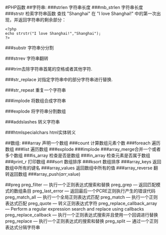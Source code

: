 #PHP函数
##字符串:
###strlen 
字符串长度
###mb_strlen 字符串长度
###strstr 检索字符串函数
查找 "Shanghai" 在 "I love Shanghai!" 中的第一次出现，并返回字符串的剩余部分：

```
<?php
echo strstr("I love Shanghai!","Shanghai");
?>
```
###substr 字符串分分割

###strrev 字符串翻转

###trim去除字符串首尾的空格或者其他字符.

###str_replace 对指定字符串中的部分字符串进行替换.

###str_repeat 重复一个字符串

###implode 将数组合成字符串

###explode 将字符串分割数组

###addslashes 转义字符串

###htmlspecialchars html实体转义

##数组:
###array 声明一个数组
###count 计算数组元素个数
###foreach 遍历数组
###list 遍历数组
###explode
###implode
###array_merge合并一个或者多个数组
###is_array 检查是否是数组
###in_array 检查元素是否属于数组
###print_r 打印数组
###sort 数组排序
###ksort 数组排序
###array_keys 返回数组中所有的键名
###array_values 返回数组中所有的值
###array_reverse 翻转返回数组
###array_push($arr,$value)

##preg
preg_filter — 执行一个正则表达式搜索和替换
preg_grep — 返回匹配模式的数组条目
preg_last_error — 返回最后一个PCRE正则执行产生的错误代码
preg_match_all — 执行一个全局正则表达式匹配
preg_match — 执行一个正则表达式匹配
preg_quote — 转义正则表达式字符
preg_replace_callback_array — Perform a regular expression search and replace using callbacks
preg_replace_callback — 执行一个正则表达式搜索并且使用一个回调进行替换
preg_replace — 执行一个正则表达式的搜索和替换
preg_split — 通过一个正则表达式分隔字符串


